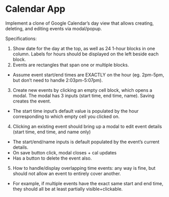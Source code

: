 # Calendar App

Implement a clone of Google Calendar’s day view that allows creating, deleting, and editing events via modal/popup.

Specifications:

1. Show date for the day at the top, as well as 24 1-hour blocks in one column. Labels for hours should be displayed on the left beside each block.
2. Events are rectangles that span one or multiple blocks.

- Assume event start/end times are EXACTLY on the hour (eg. 2pm-5pm, but don’t need to handle 2:03pm-5:07pm).

3. Create new events by clicking an empty cell block, which opens a modal. The modal has 3 inputs (start time, end time, name). Saving creates the event.

- The start time input’s default value is populated by the hour corresponding to which empty cell you clicked on.

4. Clicking an existing event should bring up a modal to edit event details (start time, end time, and name only)

- The start/end/name inputs is default populated by the event’s current details.
- On save button click, modal closes + cal updates
- Has a button to delete the event also.

5. How to handle/display overlapping time events: any way is fine, but should not allow an event to entirely cover another.

- For example, if multiple events have the exact same start and end time, they should all be at least partially visible+clickable.
